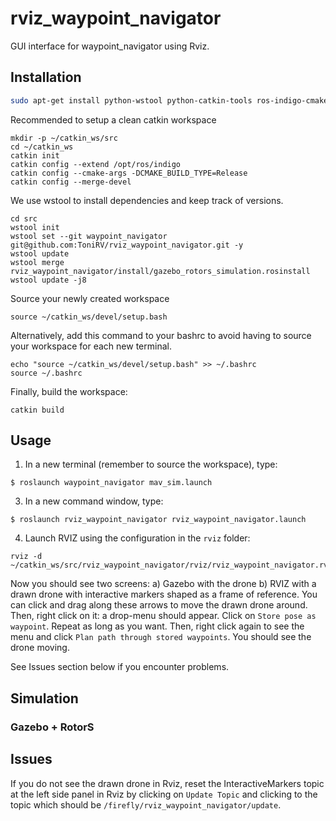 # rviz_waypoint_navigator
GUI interface for waypoint_navigator using Rviz.

## Installation

```bash
sudo apt-get install python-wstool python-catkin-tools ros-indigo-cmake-modules
```

Recommended to setup a clean catkin workspace

```
mkdir -p ~/catkin_ws/src
cd ~/catkin_ws
catkin init
catkin config --extend /opt/ros/indigo
catkin config --cmake-args -DCMAKE_BUILD_TYPE=Release
catkin config --merge-devel
```

We use wstool to install dependencies and keep track of versions.
```
cd src
wstool init
wstool set --git waypoint_navigator git@github.com:ToniRV/rviz_waypoint_navigator.git -y
wstool update
wstool merge rviz_waypoint_navigator/install/gazebo_rotors_simulation.rosinstall
wstool update -j8
```

Source your newly created workspace
```
source ~/catkin_ws/devel/setup.bash
```

Alternatively, add this command to your bashrc to avoid having to source your workspace for each new terminal.
```
echo "source ~/catkin_ws/devel/setup.bash" >> ~/.bashrc
source ~/.bashrc
```

Finally, build the workspace:
```
catkin build
```

## Usage

1. In a new terminal (remember to source the workspace), type:

 ```
 $ roslaunch waypoint_navigator mav_sim.launch
 ```
 
3. In a new command window, type:

 ```
 $ roslaunch rviz_waypoint_navigator rviz_waypoint_navigator.launch
 ```

4. Launch RVIZ using the configuration in the ``rviz`` folder:
```
rviz -d ~/catkin_ws/src/rviz_waypoint_navigator/rviz/rviz_waypoint_navigator.rviz
```

Now you should see two screens:
a) Gazebo with the drone
b) RVIZ with a drawn drone with interactive markers shaped as a frame of reference.
You can click and drag along these arrows to move the drawn drone around.
Then, right click on it: a drop-menu should appear.
Click on ``Store pose as waypoint``.
Repeat as long as you want.
Then, right click again to see the menu and click ``Plan path through stored waypoints``.
You should see the drone moving.

See Issues section below if you encounter problems.

## Simulation
  ### Gazebo + RotorS

## Issues
If you do not see the drawn drone in Rviz, reset the InteractiveMarkers topic at the left side panel in Rviz by clicking on ``Update Topic`` and clicking to the topic which should be ``/firefly/rviz_waypoint_navigator/update``.
